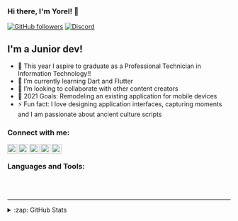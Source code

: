 ### Hi there, I'm Yorel! 👋

[![GitHub followers](https://img.shields.io/github/followers/yorelacostab?label=FOLLOW%20%40YORELACOSTAB&logo=Github&style=for-the-badge)](https://github.com/login?return_to=%2FYorelAcostaB)
[![Discord](https://img.shields.io/discord/796222813399941190?label=DISCORD%20CHAT%20%40OVERDATA&logo=Discord&style=for-the-badge)][discord]
## I'm a Junior dev!

- 🔭 This year I aspire to graduate as a Professional Technician in Information Technology!!
- 🌱 I’m currently learning Dart and Flutter
- 👯 I’m looking to collaborate with other content creators
- 🥅 2021 Goals: Remodeling an existing application for mobile devices
- ⚡ Fun fact: I love designing application interfaces, capturing moments and I am passionate about ancient culture scripts


### Connect with me:

[<img align="left" alt="Yorel Acosta | Dev.to" width="22px" src="https://simpleicons.org/icons/dev-dot-to.svg" />][devto]
[<img align="left" alt="Yorel Acosta | Dribbble" width="22px" src="https://simpleicons.org/icons/dribbble.svg" />][dribbble]
[<img align="left" alt="Yorel Acosta | Instagram" width="22px" src="https://simpleicons.org/icons/instagram.svg" />][instagram]
[<img align="left" alt="Yorel Acosta | Discord" width="22px" src="https://simpleicons.org/icons/discord.svg" />][discord]
[<img align="left" alt="Yorel Acosta | Linkedin" width="22px" src="https://simpleicons.org/icons/linkedin.svg" />][linkedin]

<br />

### Languages and Tools:



<br />
<br />

---

<details>
  <summary>:zap: GitHub Stats</summary>

  <img align="left" alt="codeSTACKr's GitHub Stats" src="https://github-readme-stats.codestackr.vercel.app/api?username=codeSTACKr&show_icons=true&hide_border=true" />
</details>

[dribbble]: https://dribbble.com/Yorel_Acosta
[instagram]: https://www.instagram.com/yorel_acosta/
[discord]: https://discord.gg/Sz4uQYQd
[linkedin]: https://www.linkedin.com/in/yorel-acosta-3b2630185/
[website]: https://example.com
[github]: https://github.com/YorelAcostaB
[devto]: https://dev.to/yorelacostab
